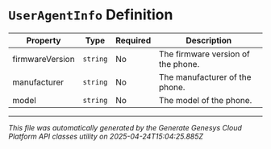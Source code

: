 # `UserAgentInfo` Definition

| Property | Type | Required | Description |
|----------|------|----------|-------------|
| firmwareVersion | `string` | No | The firmware version of the phone. |
| manufacturer | `string` | No | The manufacturer of the phone. |
| model | `string` | No | The model of the phone. |

---

*This file was automatically generated by the Generate Genesys Cloud Platform API classes utility on 2025-04-24T15:04:25.885Z*
